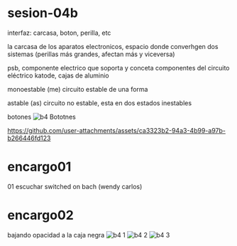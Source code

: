 # sesion-04b
interfaz: carcasa, boton, perilla, etc 

la carcasa de los aparatos electronicos, espacio donde converhgen dos sistemas
(perillas más grandes, afectan más y viceversa)

psb, componente electrico que soporta y conceta componentes del circuito eléctrico
katode, cajas de aluminio

monoestable (me) circuito estable de una forma 

astable (as) circuito no estable, esta en dos estados inestables

botones 
![b4 Bototnes](https://github.com/user-attachments/assets/3a9d1212-3721-4696-ab89-4ca9f6a9cc76)



https://github.com/user-attachments/assets/ca3323b2-94a3-4b99-a97b-b266446fd123


# encargo01
01 escuchar switched on bach (wendy carlos)
# encargo02
bajando opacidad a la caja negra
![b4 1](https://github.com/user-attachments/assets/d8938295-3a01-4693-ae6e-ba2b0b229bec)
![b4 2](https://github.com/user-attachments/assets/126a086e-f363-4bc1-a857-84bbac935259)
![b4 3](https://github.com/user-attachments/assets/b55cd326-be48-427c-af47-0f7a3b631f99)

